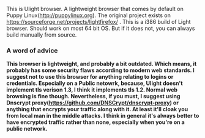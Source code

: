 This is Ulight browser. A lightweight browser that comes by default on Puppy Linux(http://puppylinux.org). The original project exists on https://sourceforge.net/projects/lightfirefox/ . This is a i386 build of Light browser. Should work on most 64 bit OS. But if it does not, you can always build manually from source.

### A word of advice

**This browser is lightweight, and probably a bit outdated. Which means, it probably has some security flaws according to modern web standards. I suggest not to use this browser for anything relating to logins or credentials. Especially on a Public netowrk, because, Ulight doesn't implement tls verison 1.3, I think it implements tls 1.2. Normal web browsing is fine though. Nevertheless, if you must, I suggest using Dnscrypt proxy(https://github.com/DNSCrypt/dnscrypt-proxy) or anything that encrypts your traffic along with it. At least it'll cloak you from local man in the middle attacks. I think in general it's always better to have encrypted traffic rather than none, especially when you're on a public network.**
